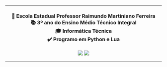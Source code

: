 ***
<h3 align="center">
      🏫 Escola Estadual Professor Raimundo Martiniano Ferreira<br>
      📚 3º ano do Ensino Médio Técnico Integral<br>
      🎓 Informática Técnica<br>
      ✔️ Programo em Python e Lua
      <div>
      <br>
      <a href="https://www.youtube.com/channel/UCRkp0oAlOlUYju2lG4fO4JA" target="_blank"><img src="https://img.shields.io/badge/YouTube-FF0000?style=for-the-badge&logo=youtube&logoColor=white" target="_blank"></a>
      <a href="https://www.instagram.com/luizmiguelrosa_mg" target="_blank"><img src="https://img.shields.io/badge/Instagram-E4405F?style=for-the-badge&logo=instagram&logoColor=white" target="_blank"></a>
      </div>
</h3>

***

